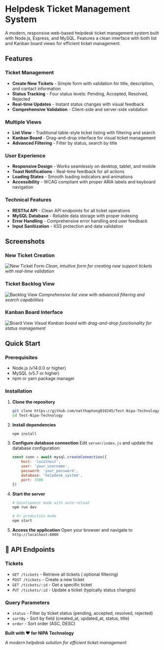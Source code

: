 # Helpdesk Ticket Management System

A modern, responsive web-based helpdesk ticket management system built with Node.js, Express, and MySQL. Features a clean interface with both list and Kanban board views for efficient ticket management.

## Features

### Ticket Management
- **Create New Tickets** - Simple form with validation for title, description, and contact information
- **Status Tracking** - Four status levels: Pending, Accepted, Resolved, Rejected
- **Real-time Updates** - Instant status changes with visual feedback
- **Comprehensive Validation** - Client-side and server-side validation

### Multiple Views
- **List View** - Traditional table-style ticket listing with filtering and search
- **Kanban Board** - Drag-and-drop interface for visual ticket management
- **Advanced Filtering** - Filter by status, search by title

### User Experience
- **Responsive Design** - Works seamlessly on desktop, tablet, and mobile
- **Toast Notifications** - Real-time feedback for all actions
- **Loading States** - Smooth loading indicators and animations
- **Accessibility** - WCAG compliant with proper ARIA labels and keyboard navigation

### Technical Features
- **RESTful API** - Clean API endpoints for all ticket operations
- **MySQL Database** - Reliable data storage with proper indexing
- **Error Handling** - Comprehensive error handling and user feedback
- **Input Sanitization** - XSS protection and data validation

## Screenshots

### New Ticket Creation
![New Ticket Form](https://via.placeholder.com/800x500/f8f9fa/6c757d?text=New+Ticket+Form)
*Clean, intuitive form for creating new support tickets with real-time validation*

### Ticket Backlog View
![Backlog View](https://via.placeholder.com/800x500/f8f9fa/6c757d?text=Backlog+View)
*Comprehensive list view with advanced filtering and search capabilities*

### Kanban Board Interface
![Board View](https://via.placeholder.com/800x500/f8f9fa/6c757d?text=Kanban+Board)
*Visual Kanban board with drag-and-drop functionality for status management*

## Quick Start

### Prerequisites
- Node.js (v14.0.0 or higher)
- MySQL (v5.7 or higher)
- npm or yarn package manager

### Installation

1. **Clone the repository**
   ```bash
   git clone https://github.com/natthaphong010245/Test-Nipa-Technology.git
   cd Test-Nipa-Technology
   ```

2. **Install dependencies**
   ```bash
   npm install
   ```

3. **Configure database connection**
   Edit `server/index.js` and update the database configuration:
   ```javascript
   const conn = await mysql.createConnection({
       host: 'localhost',
       user: 'your_username',
       password: 'your_password',
       database: 'helpdesk_system',
       port: 3306
   })
   ```

4. **Start the server**
   ```bash
   # Development mode with auto-reload
   npm run dev
   
   # Or production mode
   npm start
   ```

5. **Access the application**
   Open your browser and navigate to `http://localhost:8000`


## 🔌 API Endpoints

### Tickets
- `GET /tickets` - Retrieve all tickets ( optional filtering)
- `POST /tickets` - Create a new ticket
- `GET /tickets/:id` - Get a specific ticket
- `PUT /tickets/:id` - Update a ticket (typically status changes)

### Query Parameters
- `status` - Filter by ticket status (pending, accepted, resolved, rejected)
- `sortBy` - Sort by field (created_at, updated_at, status, title)
- `order` - Sort order (ASC, DESC)

**Built with ❤️ for NIPA Technology**

*A modern helpdesk solution for efficient ticket management*
